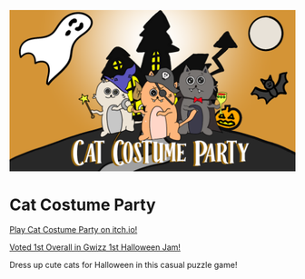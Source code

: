  ![image](https://github.com/Zami77/CatCostumeParty/blob/main/CatCostumeParty/ui/main_menu/title_art_with_cats.png)
# Cat Costume Party

[Play Cat Costume Party on itch.io!](https://yatchstudios.itch.io/cat-costume-party)

[Voted 1st Overall in Gwizz 1st Halloween Jam!](https://itch.io/jam/gwizz-1st-halloween-jam/results)

Dress up cute cats for Halloween in this casual puzzle game!


